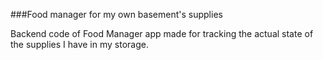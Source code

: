 ###Food manager for my own basement's supplies

Backend code of Food Manager app made for tracking the actual state of the supplies I have in my storage.
